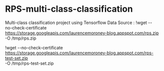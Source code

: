 # RPS-multi-class-classification
Multi-class classification project using Tensorflow
Data Source :
!wget --no-check-certificate \
    https://storage.googleapis.com/laurencemoroney-blog.appspot.com/rps.zip \
    -O /tmp/rps.zip
  
!wget --no-check-certificate \
    https://storage.googleapis.com/laurencemoroney-blog.appspot.com/rps-test-set.zip \
    -O /tmp/rps-test-set.zip
